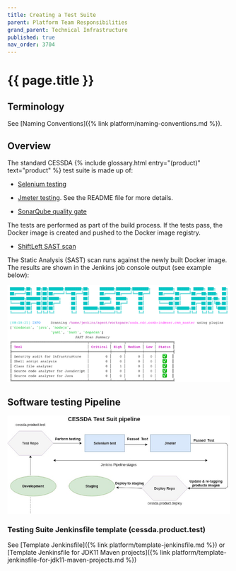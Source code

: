```yaml
---
title: Creating a Test Suite
parent: Platform Team Responsibilities
grand_parent: Technical Infrastructure
published: true
nav_order: 3704
---
```


# {{ page.title }}

## Terminology

See [Naming Conventions]({% link platform/naming-conventions.md %}).

## Overview

The standard CESSDA  {% include glossary.html entry="(product)" text="product" %} test suite is made up of:

- [Selenium testing](https://bitbucket.org/cessda/cessda.mgmt.selenium/src/master/)

- [Jmeter testing](https://bitbucket.org/cessda/cessda.mgmt.jmeter/src/master/). See the README file for more details.

- [SonarQube quality gate](https://bitbucket.org/cessda/cessda.mgmt.sonar/src/master/)

The tests are performed as part of the build process. If the tests pass, the Docker image is created and pushed to the Docker image registry.

- [ShiftLeft SAST scan](https://www.shiftleft.io/scan/)

The Static Analysis (SAST) scan runs against the newly built Docker image.
The results are shown in the Jenkins job console output (see example below):

![Shiftleft Scan Results](../images/shiftleft-scan-results.png)

## Software testing Pipeline  

![Testing Suite Pipeline](../images/testing-suite-pipeline.png)

### Testing Suite Jenkinsfile template (cessda.product.test)

See [Template Jenkinsfile]({% link platform/template-jenkinsfile.md %}) or
[Template Jenkinsfile for JDK11 Maven projects]({% link platform/template-jenkinsfile-for-jdk11-maven-projects.md %})
